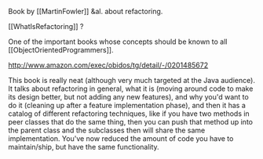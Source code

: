 Book by [[MartinFowler]] &al. about refactoring.

[[WhatIsRefactoring]] ?

One of the important books whose concepts should be known to all [[ObjectOrientedProgrammers]].

http://www.amazon.com/exec/obidos/tg/detail/-/0201485672

This book is really neat (although very much targeted at the Java audience).  It talks about refactoring in general, what it is (moving around code to make its design better, but not adding any new features), and why you'd want to do it (cleaning up after a feature implementation phase), and then it has a catalog of different refactoring techniques, like if you have two methods in peer classes that do the same thing, then  you can push that method up into the parent class and the subclasses then will share the same implementation.  You've now reduced the amount of code you have to maintain/ship, but have the same functionality.